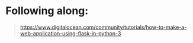 # Following along: 

> https://www.digitalocean.com/community/tutorials/how-to-make-a-web-application-using-flask-in-python-3
